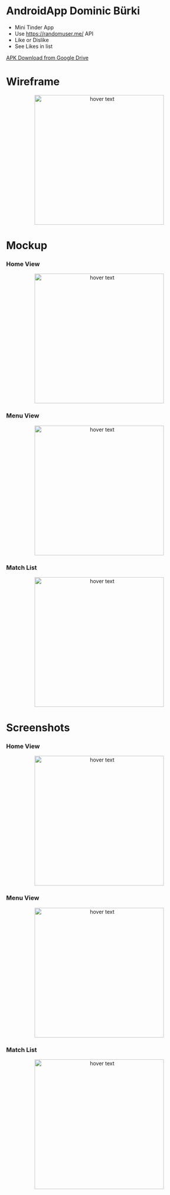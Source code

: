 # AndroidApp Dominic Bürki
- Mini Tinder App
- Use https://randomuser.me/ API
- Like or Dislike
- See Likes in list

<a href="https://drive.google.com/file/d/1nJ3bzlxwYYdpSqf5RqqYrIySivN2SCfA/view?usp=sharing" download="Domi_Project.apk">APK Download from Google Drive</a>

# Wireframe
<p align="center">
  <img src="https://github.com/Sh0ckwav3/AndroidAppBuerki/blob/master/doc/Wireframe.jpg" width="350" title="hover text">
</p>

# Mockup
### Home View
<p align="center">
  <img src="https://github.com/Sh0ckwav3/AndroidAppBuerki/blob/master/doc/Main.png" width="350" title="hover text">
</p>

### Menu View
<p align="center">
  <img src="https://github.com/Sh0ckwav3/AndroidAppBuerki/blob/master/doc/Navigation.png" width="350" title="hover text">
</p>

### Match List
<p align="center">
  <img src="https://github.com/Sh0ckwav3/AndroidAppBuerki/blob/master/doc/Matchlist.png" width="350" title="hover text">
</p>



# Screenshots
### Home View
<p align="center">
  <img src="https://github.com/Sh0ckwav3/AndroidAppBuerki/blob/master/doc/Main_Screen.png" width="350" title="hover text">
</p>

### Menu View
<p align="center">
  <img src="https://github.com/Sh0ckwav3/AndroidAppBuerki/blob/master/doc/Navigation_Screen.png" width="350" title="hover text">
</p>

### Match List
<p align="center">
  <img src="https://github.com/Sh0ckwav3/AndroidAppBuerki/blob/master/doc/Matchlist_Screen.png" width="350" title="hover text">
</p>
